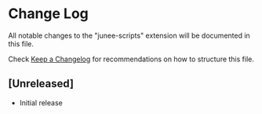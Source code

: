 # Change Log

All notable changes to the "junee-scripts" extension will be documented in this file.

Check [Keep a Changelog](http://keepachangelog.com/) for recommendations on how to structure this file.

## [Unreleased]

- Initial release